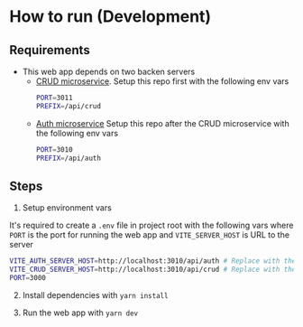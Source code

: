 # How to run (Development)

## Requirements

- This web app depends on two backen servers
  - [CRUD microservice](https://github.com/Max021311/ctf-crud-microservice). Setup this repo first with the following env vars
    ```bash
    PORT=3011
    PREFIX=/api/crud
    ```
  - [Auth microservice](https://github.com/Max021311/ctf-auth-microservice) Setup this repo after the CRUD microservice with the following env vars
    ```bash
    PORT=3010
    PREFIX=/api/auth
    ```

## Steps

1. Setup environment vars

It's required to create a `.env` file in project root with the following vars where `PORT` is the port for running the web app and `VITE_SERVER_HOST` is URL to the server
```bash
VITE_AUTH_SERVER_HOST=http://localhost:3010/api/auth # Replace with the correct host
VITE_CRUD_SERVER_HOST=http://localhost:3010/api/crud # Replace with the correct host
PORT=3000
```

2. Install dependencies with `yarn install`

3. Run the web app with `yarn dev`
